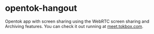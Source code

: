 opentok-hangout
===============

Opentok app with screen sharing using the WebRTC screen sharing and Archiving features. You can check it out running at [meet.tokbox.com](https://meet.tokbox.com). 
